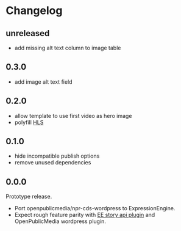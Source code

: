 # Changelog

## unreleased

- add missing alt text column to image table

## 0.3.0

- add image alt text field

## 0.2.0

- allow template to use first video as hero image
- polyfill [HLS](https://github.com/video-dev/hls.js/)

## 0.1.0

- hide incompatible publish options
- remove unused dependencies

## 0.0.0

Prototype release.

- Port openpublicmedia/npr-cds-wordpress to ExpressionEngine.
- Expect rough feature parity with [EE story api plugin](willpublicmedia/npr-api-expressionengine) and OpenPublicMedia wordpress plugin.
